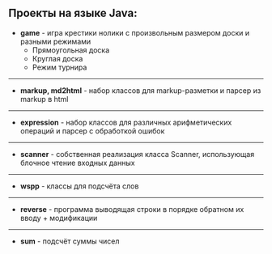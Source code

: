 ## Проекты на языке Java:

- **game** - игра крестики нолики с произвольным размером доски и разными режимами
  - Прямоугольная доска
  - Круглая доска
  - Режим турнира
___
- **markup, md2html** - набор классов для markup-разметки и парсер из markup в html
___
- **expression** - набор классов для различных арифметических операций и парсер с обработкой ошибок
___
- **scanner** -  собственная реализация класса Scanner, использующая блочное чтение входных данных
___
- **wspp** - классы для подсчёта слов
___
- **reverse** - программа выводящая строки в порядке обратном их вводу + модификации
___
- **sum** - подсчёт суммы чисел
